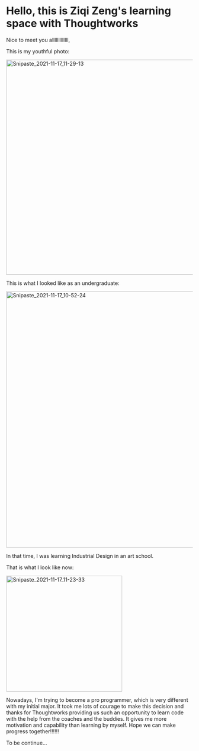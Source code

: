 # Hello, this is Ziqi Zeng's learning space with Thoughtworks

Nice to meet you alllllllllllll,

  This is my youthful photo:

<img width="581" alt="Snipaste_2021-11-17_11-29-13" src="https://user-images.githubusercontent.com/72575892/142192556-ca7fa99d-4416-4e55-b6a3-06d853dc1737.png">


  This is what I looked like as an undergraduate:

<img width="692" alt="Snipaste_2021-11-17_10-52-24" src="https://user-images.githubusercontent.com/72575892/142187689-236fc650-172e-4d6a-83c7-6a5b50963dca.png">

In that time, I was learning Industrial Design in an art school.           

That is what I look like now:

<img width="313" alt="Snipaste_2021-11-17_11-23-33" src="https://user-images.githubusercontent.com/72575892/142191790-1a6abf17-6496-4d9e-b5a8-4fa38e3bd047.png">

Nowadays, I'm trying to become a pro programmer, which is very different with my initial major. It took me lots of courage to make this decision and thanks for Thoughtworks providing us such an opportunity to learn code with the help from the coaches and the buddies. It gives me more motivation and capability than learning by myself. Hope we can make progress together!!!!!!

To be continue...

